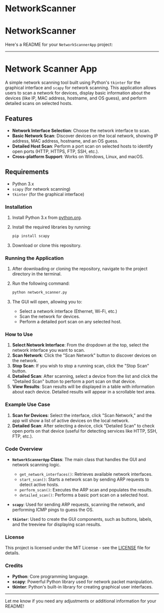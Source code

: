 ﻿# NetworkScanner
# NetworkScanner
Here's a README for your `NetworkScannerApp` project:

---

# Network Scanner App

A simple network scanning tool built using Python's `tkinter` for the graphical interface and `scapy` for network scanning. This application allows users to scan a network for devices, display basic information about the devices (like IP, MAC address, hostname, and OS guess), and perform detailed scans on selected hosts.

## Features
- **Network Interface Selection**: Choose the network interface to scan.
- **Basic Network Scan**: Discover devices on the local network, showing IP address, MAC address, hostname, and an OS guess.
- **Detailed Host Scan**: Perform a port scan on selected hosts to identify open ports (HTTP, HTTPS, FTP, SSH, etc.).
- **Cross-platform Support**: Works on Windows, Linux, and macOS.

## Requirements
- Python 3.x
- `scapy` (for network scanning)
- `tkinter` (for the graphical interface)

### Installation
1. Install Python 3.x from [python.org](https://www.python.org/).
2. Install the required libraries by running:

   ```bash
   pip install scapy
   ```

3. Download or clone this repository.

### Running the Application
1. After downloading or cloning the repository, navigate to the project directory in the terminal.
2. Run the following command:

   ```bash
   python network_scanner.py
   ```

3. The GUI will open, allowing you to:
   - Select a network interface (Ethernet, Wi-Fi, etc.)
   - Scan the network for devices.
   - Perform a detailed port scan on any selected host.

### How to Use
1. **Select Network Interface**: From the dropdown at the top, select the network interface you want to scan.
2. **Scan Network**: Click the "Scan Network" button to discover devices on the network.
3. **Stop Scan**: If you wish to stop a running scan, click the "Stop Scan" button.
4. **Detailed Scan**: After scanning, select a device from the list and click the "Detailed Scan" button to perform a port scan on that device.
5. **View Results**: Scan results will be displayed in a table with information about each device. Detailed results will appear in a scrollable text area.

### Example Use Case
1. **Scan for Devices**: Select the interface, click "Scan Network," and the app will show a list of active devices on the local network.
2. **Detailed Scan**: After selecting a device, click "Detailed Scan" to check open ports on that device (useful for detecting services like HTTP, SSH, FTP, etc.).

### Code Overview
- **`NetworkScannerApp` Class**: The main class that handles the GUI and network scanning logic.
  - `get_network_interfaces()`: Retrieves available network interfaces.
  - `start_scan()`: Starts a network scan by sending ARP requests to detect active hosts.
  - `perform_scan()`: Executes the ARP scan and populates the results.
  - `detailed_scan()`: Performs a basic port scan on a selected host.
  
- **`scapy`**: Used for sending ARP requests, scanning the network, and performing ICMP pings to guess the OS.
- **`tkinter`**: Used to create the GUI components, such as buttons, labels, and the treeview for displaying scan results.

### License
This project is licensed under the MIT License - see the [LICENSE](LICENSE) file for details.

### Credits
- **Python**: Core programming language.
- **scapy**: Powerful Python library used for network packet manipulation.
- **tkinter**: Python's built-in library for creating graphical user interfaces.

---

Let me know if you need any adjustments or additional information for your README!
